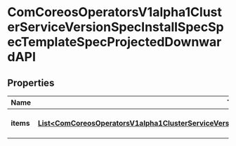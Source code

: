 
# ComCoreosOperatorsV1alpha1ClusterServiceVersionSpecInstallSpecSpecTemplateSpecProjectedDownwardAPI

## Properties
Name | Type | Description | Notes
------------ | ------------- | ------------- | -------------
**items** | [**List&lt;ComCoreosOperatorsV1alpha1ClusterServiceVersionSpecInstallSpecSpecTemplateSpecDownwardAPIItems&gt;**](ComCoreosOperatorsV1alpha1ClusterServiceVersionSpecInstallSpecSpecTemplateSpecDownwardAPIItems.md) | Items is a list of DownwardAPIVolume file |  [optional]



